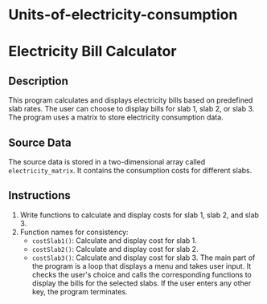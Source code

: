 # Units-of-electricity-consumption
# Electricity Bill Calculator

## Description
This program calculates and displays electricity bills based on predefined slab rates. The user can choose to display bills for slab 1, slab 2, or slab 3. The program uses a matrix to store electricity consumption data.

## Source Data
The source data is stored in a two-dimensional array called `electricity_matrix`. It contains the consumption costs for different slabs.

## Instructions
1. Write functions to calculate and display costs for slab 1, slab 2, and slab 3.
2. Function names for consistency:
    - `costSlab1()`: Calculate and display cost for slab 1.
    - `costSlab2()`: Calculate and display cost for slab 2.
    - `costSlab3()`: Calculate and display cost for slab 3.
The main part of the program is a loop that displays a menu and takes user input. It checks the user's choice and calls the corresponding functions to display the bills for the selected slabs. If the user enters any other key, the program terminates.
